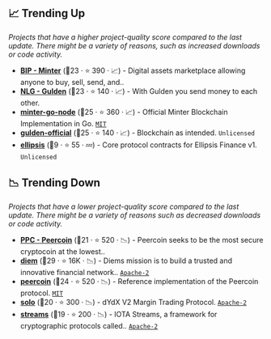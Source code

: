 ## 📈 Trending Up

_Projects that have a higher project-quality score compared to the last update. There might be a variety of reasons, such as increased downloads or code activity._

- <b><a href="https://github.com/MinterTeam">BIP - Minter</a></b> (🥈23 ·  ⭐ 390 · 📈) - Digital assets marketplace allowing anyone to buy, sell, send, and..
- <b><a href="https://github.com/Gulden">NLG - Gulden</a></b> (🥈23 ·  ⭐ 140 · 📈) - With Gulden you send money to each other.
- <b><a href="https://github.com/MinterTeam/minter-go-node">minter-go-node</a></b> (🥇25 ·  ⭐ 360 · 📈) - Official Minter Blockchain Implementation in Go. <code><a href="http://bit.ly/34MBwT8">MIT</a></code>
- <b><a href="https://github.com/Gulden/gulden-official">gulden-official</a></b> (🥇25 ·  ⭐ 140 · 📈) - Blockchain as intended. <code>Unlicensed</code>
- <b><a href="https://github.com/ellipsis-finance/ellipsis">ellipsis</a></b> (🥉9 ·  ⭐ 55 · 💤) - Core protocol contracts for Ellipsis Finance v1. <code>Unlicensed</code>

## 📉 Trending Down

_Projects that have a lower project-quality score compared to the last update. There might be a variety of reasons such as decreased downloads or code activity._

- <b><a href="https://github.com/peercoin">PPC - Peercoin</a></b> (🥈21 ·  ⭐ 520 · 📉) - Peercoin seeks to be the most secure cryptocoin at the lowest..
- <b><a href="https://github.com/diem/diem">diem</a></b> (🥇29 ·  ⭐ 16K · 📉) - Diems mission is to build a trusted and innovative financial network.. <code><a href="http://bit.ly/3nYMfla">Apache-2</a></code>
- <b><a href="https://github.com/peercoin/peercoin">peercoin</a></b> (🥇24 ·  ⭐ 520 · 📉) - Reference implementation of the Peercoin protocol. <code><a href="http://bit.ly/34MBwT8">MIT</a></code>
- <b><a href="https://github.com/dydxprotocol/solo">solo</a></b> (🥈20 ·  ⭐ 300 · 📉) - dYdX V2 Margin Trading Protocol. <code><a href="http://bit.ly/3nYMfla">Apache-2</a></code>
- <b><a href="https://github.com/iotaledger/streams">streams</a></b> (🥈19 ·  ⭐ 200 · 📉) - IOTA Streams, a framework for cryptographic protocols called.. <code><a href="http://bit.ly/3nYMfla">Apache-2</a></code>


